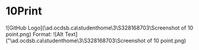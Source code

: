 # 10Print

![GitHub Logo](\\ad.ocdsb.ca\studenthome\3\S328168703\Screenshot of 10 point.png)
Format: ![Alt Text]("\\ad.ocdsb.ca\studenthome\3\S328168703\Screenshot of 10 point.png)
